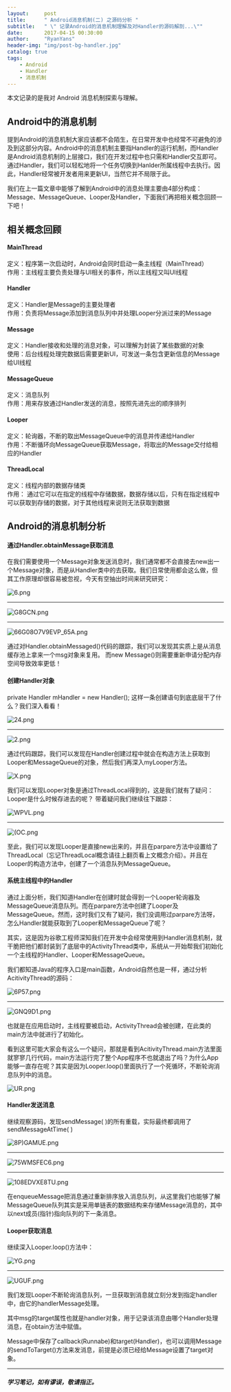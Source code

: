 ```yaml
---
layout:     post
title:      " Android消息机制(二) 之源码分析 "
subtitle:   " \" 记录Android的消息机制理解及对Handler的源码解剖...\""
date:       2017-04-15 00:30:00
author:     "RyanYans"
header-img: "img/post-bg-handler.jpg"
catalog: true
tags:
    - Android
    - Handler
    - 消息机制
---
```



本文记录的是我对 Android 消息机制探索与理解。


## Android中的消息机制

提到Android的消息机制大家应该都不会陌生，在日常开发中也经常不可避免的涉及到这部分内容。Android中的消息机制主要指Handler的运行机制，而Handler是Android消息机制的上层接口，我们在开发过程中也只需和Handler交互即可。通过Handler，我们可以轻松地将一个任务切换到Hanlder所属线程中去执行。因此，Handler经常被开发者用来更新UI，当然它并不局限于此。

我们在上一篇文章中能够了解到Android中的消息处理主要由4部分构成：Message、MessageQueue、Looper及Handler，下面我们再把相关概念回顾一下吧！

## 相关概念回顾

#### MainThread

定义：程序第一次启动时，Android会同时启动一条主线程（MainThread）  
作用：主线程主要负责处理与UI相关的事件，所以主线程又叫UI线程

#### Handler

定义：Handler是Message的主要处理者  
作用：负责将Message添加到消息队列中并处理Looper分派过来的Message

#### Message

定义：Handler接收和处理的消息对象，可以理解为封装了某些数据的对象  
使用：后台线程处理完数据后需要更新UI，可发送一条包含更新信息的Message给UI线程

#### MessageQueue

定义：消息队列  
作用：用来存放通过Handler发送的消息，按照先进先出的顺序排列

#### Looper

定义：轮询器，不断的取出MessageQueue中的消息并传递给Handler  
作用：不断循环向MessageQueue获取Message，将取出的Message交付给相应的Handler

#### ThreadLocal

定义：线程内部的数据存储类  
作用： 通过它可以在指定的线程中存储数据，数据存储以后，只有在指定线程中可以获取到存储的数据，对于其他线程来说则无法获取到数据

## Android的消息机制分析

#### 通过Handler.obtainMessage获取消息

在我们需要使用一个Message对象发送消息时，我们通常都不会直接去new出一个Message对象，而是从Handler类中的去获取。我们日常使用都会这么做，但其工作原理却很容易被忽视，今天有空抽出时间来研究研究：

![6.png](https://ooo.0o0.ooo/2017/04/13/58ef89b47de4c.png)

----------  

![G8GCN.png](https://ooo.0o0.ooo/2017/04/13/58ef8a53e5521.png)

----------  

![66G08O7V9EVP_65A.png](https://ooo.0o0.ooo/2017/04/13/58ef8ad0f386a.png)

通过对Handler.obtainMessaged()代码的跟踪，我们可以发现其实质上是从消息缓存池上拿来一个msg对象来复用。
而new Message()则需要重新申请分配内存空间导致效率更低！

#### 创建Handler对象

private Handler mHandler = new Handler(); 
这样一条创建语句到底底层干了什么？我们深入看看！

![24.png](https://ooo.0o0.ooo/2017/04/13/58ef8df844a28.png)

----------  

![2.png](https://ooo.0o0.ooo/2017/04/13/58ef8f0aa760d.png)

通过代码跟踪，我们可以发现在Handler创建过程中就会在构造方法上获取到Looper和MessageQueue的对象，然后我们再深入myLooper方法。

![X.png](https://ooo.0o0.ooo/2017/04/13/58ef8f8bd5603.png)

我们可以发现Looper对象是通过ThreadLocal得到的，这是我们就有了疑问：Looper是什么时候存进去的呢？
带着疑问我们继续往下跟踪：

![WPVL.png](https://ooo.0o0.ooo/2017/04/13/58ef90fd8f729.png)

----------  

![(OC.png](https://ooo.0o0.ooo/2017/04/13/58ef91626769c.png)

至此，我们可以发现Looper是直接new出来的，并且在parpare方法中设置给了ThreadLocal（忘记ThreadLocal概念请往上翻页看上文概念介绍）。并且在Looper的构造方法中，创建了一个消息队列MessageQueue。

#### 系统主线程中的Handler

通过上面分析，我们知道Handler在创建时就会得到一个Looper轮询器及MessageQueue消息队列。而在parpare方法中创建了Looper及MessageQueue。然而，这时我们又有了疑问，我们没调用过parpare方法呀，怎么Handler就能获取到了Looper和MessageQueue了呢？

其实，这是因为谷歌工程师深知我们在开发中会经常使用到Handler消息机制，就干脆把他们都封装到了底层中的ActivityThread类中，系统从一开始帮我们初始化一个主线程的Handler、Looper和MessageQueue。

我们都知道Java的程序入口是main函数，Android自然也是一样，通过分析AcitivityThread的源码：

![6P57.png](https://ooo.0o0.ooo/2017/04/13/58ef95d46827e.png)

----------  

![GNQ9D1.png](https://ooo.0o0.ooo/2017/04/13/58ef95f99de94.png)

也就是在应用启动时，主线程要被启动，ActivityThread会被创建，在此类的main方法中就进行了初始化。

看到这里可能大家会有这么一个疑问，那就是看到AcitivityThread.main方法里面就寥寥几行代码，main方法运行完了整个App程序不也就退出了吗？为什么App能够一直存在呢？其实是因为Looper.loop()里面执行了一个死循环，不断轮询消息队列中的消息。

![UR.png](https://ooo.0o0.ooo/2017/04/13/58ef98c46a937.png)

#### Handler发送消息

继续观察源码，发现sendMessage( )的所有重载，实际最终都调用了sendMessageAtTime( )

![8P)GAMUE.png](https://ooo.0o0.ooo/2017/04/13/58ef9ab312376.png)

----------  

![75WMSFEC6.png](https://ooo.0o0.ooo/2017/04/13/58ef9ab426fa1.png)

----------  

![108EDVXE8TU.png](https://ooo.0o0.ooo/2017/04/13/58ef9ab537e6e.png)

在enqueueMessage把消息通过重新排序放入消息队列，从这里我们也能够了解MessageQueue队列其实是采用单链表的数据结构来存储Message消息的，其中以next成员(指针)指向队列的下一条消息。

#### Looper获取消息

继续深入Looper.loop()方法中：

![YG.png](https://ooo.0o0.ooo/2017/04/13/58ef9d2df2430.png)

----------  

![UGUF.png](https://ooo.0o0.ooo/2017/04/13/58ef9e05defd4.png)

我们发现Looper不断轮询消息队列，一旦获取到消息就立刻分发到指定handler中，由它的handlerMessage处理。

其中msg的target属性也就是handler对象，用于记录该消息由哪个Handler处理消息，在obtain方法中赋值。

Message中保存了callback(Runnabe)和target(Handler)，也可以调用Message的sendToTarget()方法来发消息，前提是必须已经给Message设置了target对象。

----------  

##### 学习笔记，如有谬误，敬请指正。